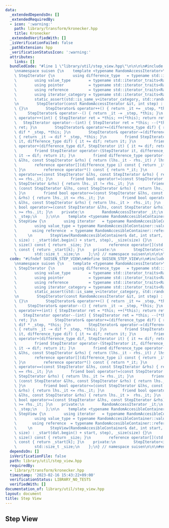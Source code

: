```yaml
---
data:
  _extendedDependsOn: []
  _extendedRequiredBy:
  - icon: ':warning:'
    path: library/transform/kronecker.hpp
    title: Kronecker
  _extendedVerifiedWith: []
  _isVerificationFailed: false
  _pathExtension: hpp
  _verificationStatusIcon: ':warning:'
  attributes:
    links: []
  bundledCode: "#line 1 \"library/util/step_view.hpp\"\n\n\n\n#include <iterator>\n\
    \nnamespace suisen {\n    template <typename RandomAccessIterator>\n    struct\
    \ StepIterator {\n        using difference_type   = typename std::iterator_traits<RandomAccessIterator>::difference_type;\n\
    \        using value_type        = typename std::iterator_traits<RandomAccessIterator>::value_type;\n\
    \        using pointer           = typename std::iterator_traits<RandomAccessIterator>::pointer;\n\
    \        using reference         = typename std::iterator_traits<RandomAccessIterator>::reference;\n\
    \        using iterator_category = typename std::iterator_traits<RandomAccessIterator>::iterator_category;\n\
    \        static_assert(std::is_same_v<iterator_category, std::random_access_iterator_tag>);\n\
    \n        StepIterator(const RandomAccessIterator &it, int step) : _it(it), _step(step)\
    \ {}\n        StepIterator& operator++() { return _it += _step, *this; }\n   \
    \     StepIterator& operator--() { return _it -= _step, *this; }\n        StepIterator\
    \ operator++(int) { StepIterator ret = *this; ++(*this); return ret; }\n     \
    \   StepIterator operator--(int) { StepIterator ret = *this; --(*this); return\
    \ ret; }\n        StepIterator& operator+=(difference_type dif) { return _it +=\
    \ dif * _step, *this; }\n        StepIterator& operator-=(difference_type dif)\
    \ { return _it -= dif * _step, *this; }\n        friend StepIterator operator+(StepIterator\
    \ it, difference_type dif) { it += dif; return it; }\n        friend StepIterator\
    \ operator+(difference_type dif, StepIterator it) { it += dif; return it; }\n\
    \        friend StepIterator operator-(StepIterator it, difference_type dif) {\
    \ it -= dif; return it; }\n        friend difference_type operator-(const StepIterator\
    \ &lhs, const StepIterator &rhs) { return (lhs._it - rhs._it) / lhs._step; }\n\
    \        reference operator[](difference_type i) const { return _it[i * _step];\
    \ }\n        reference operator*() const { return *_it; }\n        friend bool\
    \ operator==(const StepIterator &lhs, const StepIterator &rhs) { return lhs._it\
    \ == rhs._it; }\n        friend bool operator!=(const StepIterator &lhs, const\
    \ StepIterator &rhs) { return lhs._it != rhs._it; }\n        friend bool operator<\
    \ (const StepIterator &lhs, const StepIterator &rhs) { return lhs._it <  rhs._it;\
    \ }\n        friend bool operator<=(const StepIterator &lhs, const StepIterator\
    \ &rhs) { return lhs._it <= rhs._it; }\n        friend bool operator> (const StepIterator\
    \ &lhs, const StepIterator &rhs) { return lhs._it >  rhs._it; }\n        friend\
    \ bool operator>=(const StepIterator &lhs, const StepIterator &rhs) { return lhs._it\
    \ >= rhs._it; }\n    private:\n        RandomAccessIterator _it;\n        int\
    \ _step;\n    };\n\n    template <typename RandomAccesibleContainer>\n    struct\
    \ StepView {\n        using iterator   = typename RandomAccesibleContainer::iterator;\n\
    \        using value_type = typename RandomAccesibleContainer::value_type;\n \
    \       using reference  = typename RandomAccesibleContainer::reference;\n   \
    \     \n        StepView(RandomAccesibleContainer& dat, int start, int step, int\
    \ size) : _start(dat.begin() + start, step), _size(size) {}\n        std::size_t\
    \ size() const { return _size; }\n        reference operator[](std::size_t k)\
    \ const { return _start[k]; }\n    private:\n        StepIterator<iterator> _start;\n\
    \        std::size_t _size;\n    };\n} // namespace suisen\n\n\n\n"
  code: "#ifndef SUISEN_STEP_VIEW\n#define SUISEN_STEP_VIEW\n\n#include <iterator>\n\
    \nnamespace suisen {\n    template <typename RandomAccessIterator>\n    struct\
    \ StepIterator {\n        using difference_type   = typename std::iterator_traits<RandomAccessIterator>::difference_type;\n\
    \        using value_type        = typename std::iterator_traits<RandomAccessIterator>::value_type;\n\
    \        using pointer           = typename std::iterator_traits<RandomAccessIterator>::pointer;\n\
    \        using reference         = typename std::iterator_traits<RandomAccessIterator>::reference;\n\
    \        using iterator_category = typename std::iterator_traits<RandomAccessIterator>::iterator_category;\n\
    \        static_assert(std::is_same_v<iterator_category, std::random_access_iterator_tag>);\n\
    \n        StepIterator(const RandomAccessIterator &it, int step) : _it(it), _step(step)\
    \ {}\n        StepIterator& operator++() { return _it += _step, *this; }\n   \
    \     StepIterator& operator--() { return _it -= _step, *this; }\n        StepIterator\
    \ operator++(int) { StepIterator ret = *this; ++(*this); return ret; }\n     \
    \   StepIterator operator--(int) { StepIterator ret = *this; --(*this); return\
    \ ret; }\n        StepIterator& operator+=(difference_type dif) { return _it +=\
    \ dif * _step, *this; }\n        StepIterator& operator-=(difference_type dif)\
    \ { return _it -= dif * _step, *this; }\n        friend StepIterator operator+(StepIterator\
    \ it, difference_type dif) { it += dif; return it; }\n        friend StepIterator\
    \ operator+(difference_type dif, StepIterator it) { it += dif; return it; }\n\
    \        friend StepIterator operator-(StepIterator it, difference_type dif) {\
    \ it -= dif; return it; }\n        friend difference_type operator-(const StepIterator\
    \ &lhs, const StepIterator &rhs) { return (lhs._it - rhs._it) / lhs._step; }\n\
    \        reference operator[](difference_type i) const { return _it[i * _step];\
    \ }\n        reference operator*() const { return *_it; }\n        friend bool\
    \ operator==(const StepIterator &lhs, const StepIterator &rhs) { return lhs._it\
    \ == rhs._it; }\n        friend bool operator!=(const StepIterator &lhs, const\
    \ StepIterator &rhs) { return lhs._it != rhs._it; }\n        friend bool operator<\
    \ (const StepIterator &lhs, const StepIterator &rhs) { return lhs._it <  rhs._it;\
    \ }\n        friend bool operator<=(const StepIterator &lhs, const StepIterator\
    \ &rhs) { return lhs._it <= rhs._it; }\n        friend bool operator> (const StepIterator\
    \ &lhs, const StepIterator &rhs) { return lhs._it >  rhs._it; }\n        friend\
    \ bool operator>=(const StepIterator &lhs, const StepIterator &rhs) { return lhs._it\
    \ >= rhs._it; }\n    private:\n        RandomAccessIterator _it;\n        int\
    \ _step;\n    };\n\n    template <typename RandomAccesibleContainer>\n    struct\
    \ StepView {\n        using iterator   = typename RandomAccesibleContainer::iterator;\n\
    \        using value_type = typename RandomAccesibleContainer::value_type;\n \
    \       using reference  = typename RandomAccesibleContainer::reference;\n   \
    \     \n        StepView(RandomAccesibleContainer& dat, int start, int step, int\
    \ size) : _start(dat.begin() + start, step), _size(size) {}\n        std::size_t\
    \ size() const { return _size; }\n        reference operator[](std::size_t k)\
    \ const { return _start[k]; }\n    private:\n        StepIterator<iterator> _start;\n\
    \        std::size_t _size;\n    };\n} // namespace suisen\n\n\n#endif // SUISEN_STEP_VIEW\n"
  dependsOn: []
  isVerificationFile: false
  path: library/util/step_view.hpp
  requiredBy:
  - library/transform/kronecker.hpp
  timestamp: '2023-02-16 15:43:22+09:00'
  verificationStatus: LIBRARY_NO_TESTS
  verifiedWith: []
documentation_of: library/util/step_view.hpp
layout: document
title: Step View
---
```

## Step View
